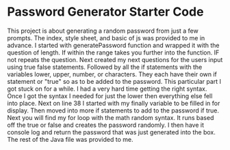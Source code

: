 # Password Generator Starter Code
This project is about generating a random password from just a few prompts. The index, style sheet, and basic of js was provided to me in advance.
I started with generatePassword function and wrapped it with the question of length. If within the range takes you further into the function. IF not repeats the question.
Next created my next questions for the users input using true false statements.
Followed by all the if statements with the variables lower, upper, number, or characters.
They each have their own if statement or "true" so as to be added to the password.
This particular part I got stuck on for a while. I had a very hard time getting the right syntax. Once I got the syntax I needed for just the lower then everything else fell into place.
Next on line 38 I started with my finally variable to be filled in for display. Then moved into more if statements to add to the password if true.
Next you will find my for loop with the math random syntax. It runs based off the true or false and creates the password randomly.
I then have it console log and return the password that was just generated into the box.
The rest of the Java file was provided to me.